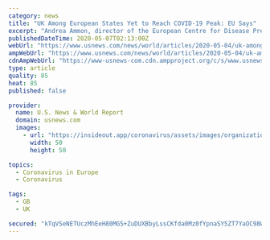 ```yaml
---
category: news
title: "UK Among European States Yet to Reach COVID-19 Peak: EU Says"
excerpt: "Andrea Ammon, director of the European Centre for Disease Prevention and Control (ECDC), told EU lawmakers Bulgaria was still recording an increase in cases, while for Britain, Poland, Romania and Sweden the agency had seen \"no substantial changes in the last 14 days\"."
publishedDateTime: 2020-05-07T02:13:00Z
webUrl: "https://www.usnews.com/news/world/articles/2020-05-04/uk-among-european-states-yet-to-reach-covid-19-peak-eu-says"
ampWebUrl: "https://www.usnews.com/news/world/articles/2020-05-04/uk-among-european-states-yet-to-reach-covid-19-peak-eu-says?context=amp"
cdnAmpWebUrl: "https://www-usnews-com.cdn.ampproject.org/c/s/www.usnews.com/news/world/articles/2020-05-04/uk-among-european-states-yet-to-reach-covid-19-peak-eu-says?context=amp"
type: article
quality: 85
heat: 85
published: false

provider:
  name: U.S. News & World Report
  domain: usnews.com
  images:
    - url: "https://insideout.app/coronavirus/assets/images/organizations/usnews.com-50x50.jpg"
      width: 50
      height: 50

topics:
  - Coronavirus in Europe
  - Coronavirus

tags:
  - GB
  - UK

secured: "kTqVSeNETUczMhEeH80MGS+ZuDUXBbyLssCKfda0Mz0fYpnaSY5ZT7YaOC98WzfT5fDf14WO1eH871AK+jcCIDo9Gvb8t2Yt8HXSNjF2jvCpzE+79XvGtW3ST2mbWNFbP9xuGfD/XEt/KcClsX87v2GE9BHczTnMHBwCLpo+69CeAeaVB70p0P9Xdl9lKhXwY1jQ1R7/33iZvqrUbJELmYeYBEKU2tjtuSObriFCWP//V2n2bNastdloclAaFmKYHH+RmbWmCBL7KhMhxuKD+I7Iw1wNGFU3vT1xKRxtw1B5XfgBBS1IDBdCuQYJKBUSAuu4qVpKVLLvD9YitGpwBvlIu51GFmKYMhLJnvpgQsmtX1rqkV9DZhK8g37WmnJLiKrV1Awk8uJqIrulFDGT272ynyAF55O46AOVbDqUSYS+e/8wc3dXm0wkNSx5mrPELf/XNyib7vlWUU02+pjcf/T7nA/6fm+huG2kivz+t8g=;0QwOVGAhkg8uzxQDKhdbNw=="
---
```


